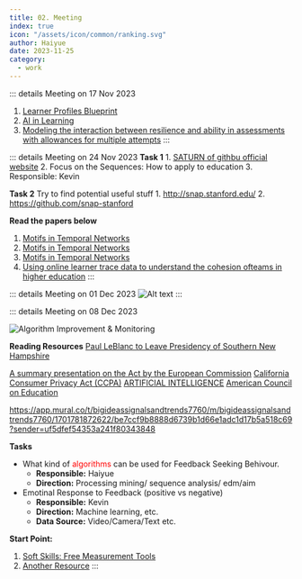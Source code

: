 ```yaml
---
title: 02. Meeting
index: true
icon: "/assets/icon/common/ranking.svg"
author: Haiyue
date: 2023-11-25
category:
  - work
---
```

::: details Meeting on 17 Nov 2023
1. [Learner Profiles Blueprint](https://docs.google.com/document/d/1BKK6A0hcB1bZBqqjCLAMJGBt-uVM_doGtygqOFEiJpo/edit#bookmark=id.q2ct4ahs6o4v)
2. [AI in Learning](https://docs.google.com/document/d/1iQtePmaPlxWyzu74FufZM-hzccINoV-Ul8qGHoB5TsM/edit#heading=h.s0u5yyd4yuo7)
3. [Modeling the interaction between resilience and ability in assessments with allowances for multiple attempts](https://www.sciencedirect.com/science/article/abs/pii/S0747563221001709?via%3Dihub)
:::

::: details Meeting on 24 Nov 2023
**Task 1**
    1. [SATURN of githbu official website](https://github.com/snap-stanford/SATURN)
    2. Focus on the Sequences: How to apply to education
    3. Responsible: Kevin

**Task 2**
    Try to find potential useful stuff
    1. http://snap.stanford.edu/
    2. https://github.com/snap-stanford

**Read the papers below**
1. [Motifs in Temporal Networks](https://arxiv.org/abs/1612.09259)
2. [Motifs in Temporal Networks](https://arbenson.github.io/posters/temporal-motifs-wsdm-2017-poster.pdf)
3. [Motifs in Temporal Networks](https://cs.stanford.edu/people/jure/pubs/motifs-wsdm17.pdf)
4. [Using online learner trace data to understand the cohesion ofteams in higher education](https://onlinelibrary.wiley.com/doi/epdf/10.1111/jcal.12829)
:::




::: details Meeting on 01 Dec 2023
![Alt text](/data/work/hs/data_process.png)
:::


::: details Meeting on 08 Dec 2023

![Algorithm Improvement & Monitoring](/data/work/hs/AIM.png)


**Reading Resources**
[Paul LeBlanc to Leave Presidency of Southern New Hampshire](https://www.insidehighered.com/news/governance/executive-leadership/2023/12/06/paul-leblanc-leave-presidency-southern-new)

[A summary presentation on the Act by the European Commission](https://artificialintelligenceact.eu/the-act/)
[California Consumer Privacy Act (CCPA)](https://oag.ca.gov/privacy/ccpa)
[ARTIFICIAL INTELLIGENCE](https://www.nist.gov/artificial-intelligence)
[American Council on Education](https://www.acenet.edu/Pages/default.aspx)

https://app.mural.co/t/bigideassignalsandtrends7760/m/bigideassignalsandtrends7760/1701781872622/be7ccf9b8888d6739b1d66e1adc1d17b5a518c69?sender=uf5dfef54353a241f80343848

**Tasks**
* What kind of <span style="color:red">algorithms</span> can be used for Feedback Seeking Behivour.
    * **Responsible:** Haiyue
    * **Direction:** Processing mining/ sequence analysis/ edm/aim
* Emotinal Response to Feedback (positive vs negative)
    * **Responsible:** Kevin
    * **Direction:** Machine learning, etc. 
    * **Data Source:** Video/Camera/Text etc.

**Start Point:**
1. [Soft Skills: Free Measurement Tools](https://docs.google.com/document/d/1ydSWkj23Y7Civ3CKMUlsbMQJyKW8brjkzqX8_nJmV44/edit)
2. [Another Resource](https://docs.google.com/presentation/d/1mm0cMiK-rmyd3Ado04aeROAQpxpMXVwJ73ydTvbdKxo/edit#slide=id.p)
:::

